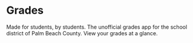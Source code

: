 # Grades

Made for students, by students. The unofficial grades app for the school district of Palm Beach County. View your grades at a glance.
